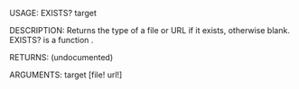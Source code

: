 USAGE:
     EXISTS? target 

DESCRIPTION:
     Returns the type of a file or URL if it exists, otherwise blank.
     EXISTS? is a function .

RETURNS:
    (undocumented)

ARGUMENTS:
    target [file! url!]
